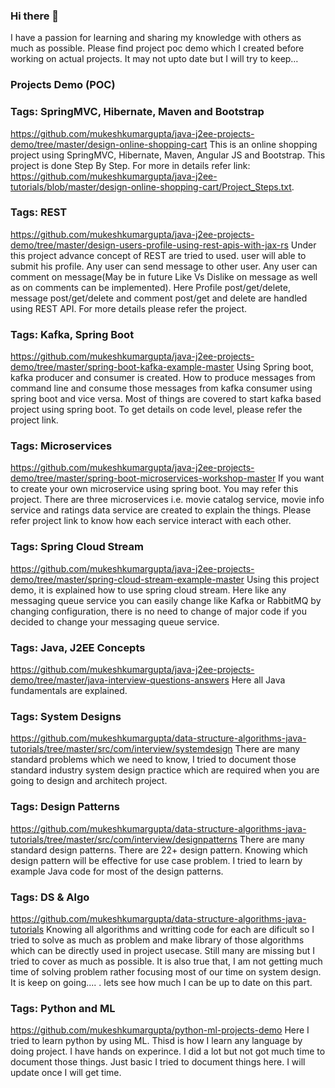 ### Hi there 👋

I have a passion for learning and sharing my knowledge with others as much as possible. Please find project poc demo which I created before working on actual projects. It may not upto date but I will try to keep…

### Projects Demo (POC)

### Tags: SpringMVC, Hibernate, Maven and Bootstrap
https://github.com/mukeshkumargupta/java-j2ee-projects-demo/tree/master/design-online-shopping-cart
This is an online shopping project using SpringMVC, Hibernate, Maven, Angular JS and Bootstrap. This project is done Step By Step. For more in details refer link: https://github.com/mukeshkumargupta/java-j2ee-tutorials/blob/master/design-online-shopping-cart/Project_Steps.txt.

### Tags: REST
https://github.com/mukeshkumargupta/java-j2ee-projects-demo/tree/master/design-users-profile-using-rest-apis-with-jax-rs
Under this project advance concept of REST are tried to used. user will able to submit his profile. Any user can send message to other user. Any user can comment on message(May be in future Like Vs Dislike on message as well as on comments can be implemented). Here Profile post/get/delete, message post/get/delete and comment post/get and delete are handled using REST API. For more details please refer the project.

### Tags: Kafka, Spring Boot
https://github.com/mukeshkumargupta/java-j2ee-projects-demo/tree/master/spring-boot-kafka-example-master Using Spring boot, kafka producer and consumer is created. How to produce messages from command line and consume those messages from kafka consumer using spring boot and vice versa. Most of things are covered to start kafka based project using spring boot. To get details on code level, please refer the project link.

### Tags: Microservices
https://github.com/mukeshkumargupta/java-j2ee-projects-demo/tree/master/spring-boot-microservices-workshop-master
If you want to create your own microservice using spring boot. You may refer this project. There are three microservices i.e. movie catalog service, 
movie info service and ratings data service are created to explain the things. Please refer  project link to know how each service interact with each other.

### Tags: Spring Cloud Stream
https://github.com/mukeshkumargupta/java-j2ee-projects-demo/tree/master/spring-cloud-stream-example-master Using this project demo, it is explained how to use spring cloud stream. Here like any messaging queue service you can easily change like Kafka or RabbitMQ by changing configuration, there is no need to change of major code if you decided to change your messaging queue service.

### Tags: Java, J2EE Concepts
https://github.com/mukeshkumargupta/java-j2ee-projects-demo/tree/master/java-interview-questions-answers Here all Java fundamentals are explained.

### Tags: System Designs
https://github.com/mukeshkumargupta/data-structure-algorithms-java-tutorials/tree/master/src/com/interview/systemdesign
There are many standard problems which we need to know, I tried to document those standard industry system design practice which are required when you are going to design and architech project.

### Tags: Design Patterns
https://github.com/mukeshkumargupta/data-structure-algorithms-java-tutorials/tree/master/src/com/interview/designpatterns
There are many standard design patterns. There are 22+ design pattern. Knowing which design pattern will be effective for use case problem. I tried to learn by example Java code for most of the design patterns. 

### Tags: DS & Algo
https://github.com/mukeshkumargupta/data-structure-algorithms-java-tutorials
Knowing all algorithms and writting code for each are dificult so I tried to solve as much as problem and make library of those algorithms which can be directly used in project usecase. Still many are missing but I tried to cover as much as possible. It is also true that, I am not getting much time of solving problem rather focusing most of our time on system design. It is keep on going.... . lets see how much I can be up to date on this part.

### Tags: Python and ML
https://github.com/mukeshkumargupta/python-ml-projects-demo Here I tried to learn python by using ML. Thisd is how I learn any language by doing project. I have hands on experince. I did a lot but not got much time to document those things. Just basic I tried to document things here. I will update once I will get time.
